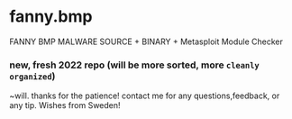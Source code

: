 # fanny.bmp
FANNY BMP MALWARE SOURCE + BINARY + Metasploit Module Checker 


### new, fresh 2022 repo (will be more sorted, more `cleanly organized`)

~will.
thanks for the patience!
contact me for any questions,feedback, or any tip.
Wishes from Sweden!

